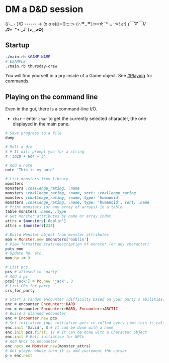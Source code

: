 # DM a D&D session

(/-_・)/D ------ →
(ಠ o ಠ)¤=[]:::::>
(∩ᄑ_ᄑ)⊃━☆ﾟ*･｡*･:≡( ε:)
(￣▽￣)/♫•*¨*•.¸¸♪
(◕‿◕✿)

## Startup

```bash
./main.rb $GAME_NAME
# EXAMPLE
./main.rb thursday-crew
```

You will find yourself in a pry inside of a Game object. See [#Playing](#playing) for commands.

## Playing on the command line
Even in the gui, there is a command-line I/O.

* `char` - enter `char` to get the currently selected character, the one displayed in the main pane.

```ruby
# Save progress to a file
dump

# Roll a die
r # It will prompt you for a string
r '3d20 + 6d4 + 3'

# Add a note
note 'This is my note'

# List monsters from library
monsters
monsters :challenge_rating, :name
monsters :challenge_rating, :name, sort: :challenge_rating
monsters :challenge_rating, :name, type: 'humanoid'
monsters :challenge_rating, :name, type: 'humanoid', sort: :name
# Print monsters (or any array of arrays) in a table
table monsters :name, :type
# Get monster attributes by name or array index
attrs = $monsters['Goblin']
attrs = $monsters[234]

# Build Monster object from monster attributes
mon = Monster.new $monsters['Goblin']
# View formatted stats+description of monster (or any character)
puts mon
# Update hp, etc.
mon.hp -= 3

# List pcs
pcs # aliased to `party`
# Add a pc
pcs['jack'] = Pc.new 'jack', 3
# List CRs for party
crs_for_party

# Start a random encounter (difficulty based on your party's abilities)
enc = encounter Encounter::HARD
enc = encounter Encounter::HARD, Encounter::ARCTIC
# Build a planned encounter
enc = Encounter.new pcs
# Set initiative (npc initiative gets re-rolled every time this is called)
enc.init 'David', 8 # It can be done with a name
enc.init pcs.first, 17 # It can be done with a Character object
enc.init # Roll initiative for NPCs
# Add NPCs to encounter
enc.npcs << Monster.new(monster_attrs)
# Get player whose turn it is and increment the cursor
p = enc.next
```
